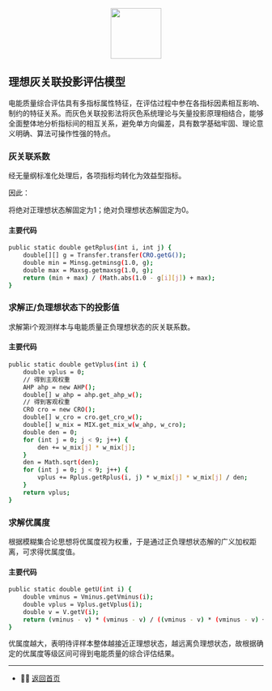 <p align="center"><img width="100px" src="https://www.easyicon.net/api/resizeApi.php?id=1141879&size=128"></p>

## 理想灰关联投影评估模型
电能质量综合评估具有多指标属性特征，在评估过程中参在各指标因素相互影响、制约的特征关系。而灰色关联投影法将灰色系统理论与矢量投影原理相结合，能够全面整体地分析指标间的相互关系，避免单方向偏差，具有数学基础牢固、理论意义明确、算法可操作性强的特点。
### 灰关联系数
经无量纲标准化处理后，各项指标均转化为效益型指标。


因此：

将绝对正理想状态解固定为1；绝对负理想状态解固定为0。

#### 主要代码
```bash
public static double getRplus(int i, int j) {
    double[][] g = Transfer.transfer(CRO.getG());
    double min = Minsg.getminsg(1.0, g);
    double max = Maxsg.getmaxsg(1.0, g);
    return (min + max) / (Math.abs(1.0 - g[i][j]) + max);
}
```

### 求解正/负理想状态下的投影值
求解第i个观测样本与电能质量正负理想状态的灰关联系数。
#### 主要代码
```bash
public static double getVplus(int i) {
    double vplus = 0;
    // 得到主观权重
    AHP ahp = new AHP();
    double[] w_ahp = ahp.get_ahp_w();
    // 得到客观权重
    CRO cro = new CRO();
    double[] w_cro = cro.get_cro_w();
    double[] w_mix = MIX.get_mix_w(w_ahp, w_cro);
    double den = 0;
    for (int j = 0; j < 9; j++) {
        den += w_mix[j] * w_mix[j];
    }
    den = Math.sqrt(den);
    for (int j = 0; j < 9; j++) {
        vplus += Rplus.getRplus(i, j) * w_mix[j] * w_mix[j] / den;
    }
    return vplus;
}
```

### 求解优属度
根据模糊集合论思想将优属度视为权重，于是通过正负理想状态解的广义加权距离，可求得优属度值。
#### 主要代码
```bash
public static double getU(int i) {
    double vminus = Vminus.getVminus(i);
    double vplus = Vplus.getVplus(i);
    double v = V.getV(i);
    return (vminus - v) * (vminus - v) / ((vminus - v) * (vminus - v) + (vplus - v) * (vplus - v));
}
```
优属度越大，表明待评样本整体越接近正理想状态，越远离负理想状态，故根据确定的优属度等级区间可得到电能质量的综合评估结果。

---
- 👩‍💻 [返回首页](https://github.com/skyrimgo/electric_quality_evaluation/blob/master/README.md)
